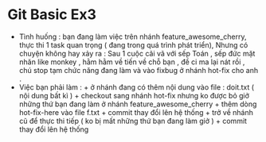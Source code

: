 # Git Basic Ex3
- Tình huống : bạn đang làm việc trên nhánh feature_awesome_cherry, thực thi 1 task quan trọng ( đang trong quá trình phát triển), Nhưng có chuyện không hay xảy ra :  Sau 1 cuộc cãi vã với sếp Toán , sếp đức mặt nhăn like monkey , hằm hằm về tiến về chỗ bạn , đề ci ma lại nát rồi , chú stop tạm chức năng đang làm và vào fixbug ở nhánh hot-fix cho anh . 
- Việc bạn phải làm :
	  + ở nhánh đang có thêm nội dung vào file : doit.txt ( nội dung bất kì )
	  + checkout sang nhánh hot-fix nhưng ko được bỏ giở những thứ bạn đang làm ở nhánh feature_awesome_cherry
	  + thêm dòng hot-fix-here vào file f.txt
	  + commit thay đổi lên hệ thống
	  + trở về nhánh cũ để thực thi tiếp ( ko bị mất những thứ bạn đang làm giở )
	  + commit thay đổi lên hệ thống

